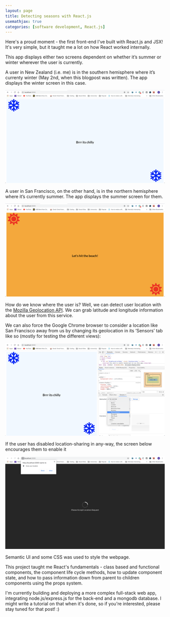 ```yaml
---
layout: page
title: Detecting seasons with React.js
usemathjax: true
categories: [software development, React.js]
---
```


Here's a proud moment - the first front-end I've built with React.js and JSX! It's very simple, but it taught me a lot on how React worked internally.

This app displays either two screens dependent on whether it’s summer or winter wherever the user is currently.

A user in New Zealand (i.e. me) is in the southern hemisphere where it’s currenty winter (May 2nd, when this blogpost was written). The app displays the winter screen in this case.

![Winter Screen](/assets/images/2020-04-05-react-first-project/winterscreen.png)

A user in San Francisco, on the other hand, is in the northern hemisphere where it’s currently summer. The app displays the summer screen for them.

![Summer Screen](/assets/images/2020-04-05-react-first-project/summerscreen.png)

How do we know where the user is? Well, we can detect user location with the [Mozilla Geolocation API](https://developer.mozilla.org/en-US/docs/Web/API/Geolocation_API). We can grab latitude and longitude information about the user from this service.

We can also force the Google Chrome browser to consider a location like San Francisco away from us by changing its geolocation in its ‘Sensors’ tab like so (mostly for testing the different views):

![Force location change](/assets/images/2020-04-05-react-first-project/forcelocationchange.png)

If the user has disabled location-sharing in any-way, the screen below encourages them to enable it

![Accept location screen](/assets/images/2020-04-05-react-first-project/acceptlocationscreen.png)

Semantic UI and some CSS was used to style the webpage.
	
This project taught me React's fundamentals - class based and functional components, the component life cycle methods, how to update component state, and how to pass information down from parent to children components using the props system.

I'm currently building and deploying a more complex full-stack web app, integrating node.js/express.js for the back-end and a mongodb database. I might write a tutorial on that when it's done, so if you're interested, please stay tuned for that post! :)



